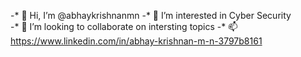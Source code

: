 
-*  👋 Hi, I’m @abhaykrishnanmn
-* 👀 I’m interested in Cyber Security  
-* 💞️ I’m looking to collaborate on intersting topics
-* 📫 https://www.linkedin.com/in/abhay-krishnan-m-n-3797b8161

<!---
abhaykrishnanmn/abhaykrishnanmn is a ✨ special ✨ repository because its `README.md` (this file) appears on your GitHub profile.
You can click the Preview link to take a look at your changes.
--->

